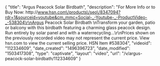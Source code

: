{
    "title": "Argus Peacock Solar Birdbath",
    "description": "For More Info or to Buy Now: http:\/\/www.hsn.com\/products\/seo\/8347094?rdr=1&sourceid=youtube&cm_mmc=Social-_-Youtube-_-ProductVideo-_-538304\r\nArgus Peacock Solar Birdbath  \nTransform your garden, patio or balcony with this birdbath featuring a charming glass peacock design. Run entirely by solar panel and with a waterrecycling...\r\nPrices shown on the previously recorded video may not represent the current price.  View hsn.com to view the current selling price. HSN Item #538304",
    "videoid": "112334609",
    "date_created": "1496396723",
    "date_modified": "1503417308",
    "type": "captivate",
    "layout": "video",
    "url": "\/v\/argus-peacock-solar-birdbath\/112334609"
}